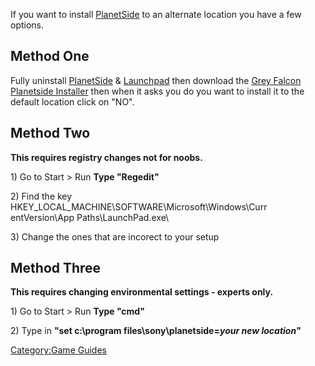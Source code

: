If you want to install [PlanetSide](PlanetSide.md "wikilink") to an
alternate location you have a few options.

## Method One

Fully uninstall [PlanetSide](PlanetSide.md "wikilink") &
[Launchpad](Launchpad.md "wikilink") then download the [Grey Falcon
Planetside Installer](http://www.greyfalcon.net/psinstall.exe) then when
it asks you do you want to install it to the default location click on
"NO".

## Method Two

**This requires registry changes not for noobs.**

1\) Go to Start \> Run **Type "Regedit"**

2\) Find the key HKEY_LOCAL_MACHINE\\SOFTWARE\\Microsoft\\Windows\\Curr
entVersion\\App Paths\\LaunchPad.exe\\

3\) Change the ones that are incorect to your setup

## Method Three

**This requires changing environmental settings - experts only.**

1\) Go to Start \> Run **Type "cmd"**

2\) Type in **"set c:\\program files\\sony\\planetside=_your new
location_"**

[Category:Game Guides](Category:Game_Guides.md "wikilink")
